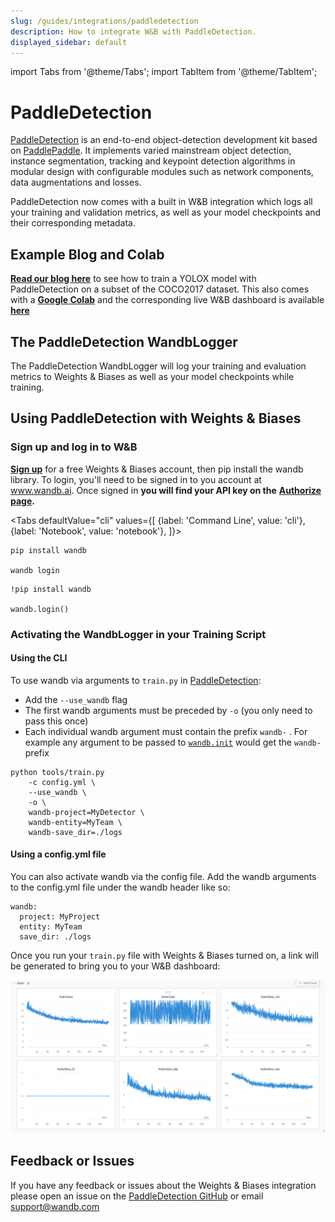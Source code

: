 ```yaml
---
slug: /guides/integrations/paddledetection
description: How to integrate W&B with PaddleDetection.
displayed_sidebar: default
---
```


import Tabs from '@theme/Tabs';
import TabItem from '@theme/TabItem';

# PaddleDetection

[PaddleDetection](https://github.com/PaddlePaddle/PaddleDetection) is an end-to-end object-detection development kit based on [PaddlePaddle](https://github.com/PaddlePaddle/Paddle). It implements varied mainstream object detection, instance segmentation, tracking and keypoint detection algorithms in modular design with configurable modules such as network components, data augmentations and losses.

PaddleDetection now comes with a built in W&B integration which logs all your training and validation metrics, as well as your model checkpoints and their corresponding metadata.

## Example Blog and Colab

[**Read our blog here**](https://wandb.ai/manan-goel/PaddleDetectionYOLOX/reports/Object-Detection-with-PaddleDetection-and-W-B--VmlldzoyMDU4MjY0) to see how to train a YOLOX model with PaddleDetection on a subset of the COCO2017 dataset. This also comes with a [**Google Colab**](https://colab.research.google.com/drive/1ywdzcZKPmynih1GuGyCWB4Brf5Jj7xRY?usp=sharing) and the corresponding live W&B dashboard is available [**here**](https://wandb.ai/manan-goel/PaddleDetectionYOLOX/runs/2ry6i2x9?workspace=)

## The PaddleDetection WandbLogger

The PaddleDetection WandbLogger will log your training and evaluation metrics to Weights & Biases as well as your model checkpoints while training.

## Using PaddleDetection with Weights & Biases

### Sign up and log in to W&B

[**Sign up**](https://wandb.ai/site) for a free Weights & Biases account, then pip install the wandb library. To login, you'll need to be signed in to you account at www.wandb.ai. Once signed in **you will find your API key on the** [**Authorize page**](https://wandb.ai/authorize)**.**

<Tabs
  defaultValue="cli"
  values={[
    {label: 'Command Line', value: 'cli'},
    {label: 'Notebook', value: 'notebook'},
  ]}>
  <TabItem value="cli">

```shell
pip install wandb

wandb login
```
  </TabItem>
  <TabItem value="notebook">

```notebook
!pip install wandb

wandb.login()
```
  </TabItem>
</Tabs>

### Activating the WandbLogger in your Training Script

#### Using the CLI

To use wandb via arguments to `train.py` in [PaddleDetection](https://github.com/PaddlePaddle/PaddleDetection/):

* Add the `--use_wandb` flag
* The first wandb arguments must be preceded by `-o` (you only need to pass this once)
* Each individual wandb argument must contain the prefix `wandb-` . For example any argument to be passed to [`wandb.init`](https://docs.wandb.ai/ref/python/init) would get the `wandb-` prefix

```shell
python tools/train.py 
    -c config.yml \ 
    --use_wandb \
    -o \ 
    wandb-project=MyDetector \
    wandb-entity=MyTeam \
    wandb-save_dir=./logs
```

#### Using a config.yml file

You can also activate wandb via the config file. Add the wandb arguments to the config.yml file under the wandb header like so:

```
wandb:
  project: MyProject
  entity: MyTeam
  save_dir: ./logs
```

Once you run your `train.py` file with Weights & Biases turned on, a link will be generated to bring you to your W&B dashboard:

![A Weights & Biases Dashboard](/images/integrations/paddledetection_wb_dashboard.png)

## Feedback or Issues

If you have any feedback or issues about the Weights & Biases integration please open an issue on the [PaddleDetection GitHub](https://github.com/PaddlePaddle/PaddleDetection) or email support@wandb.com
